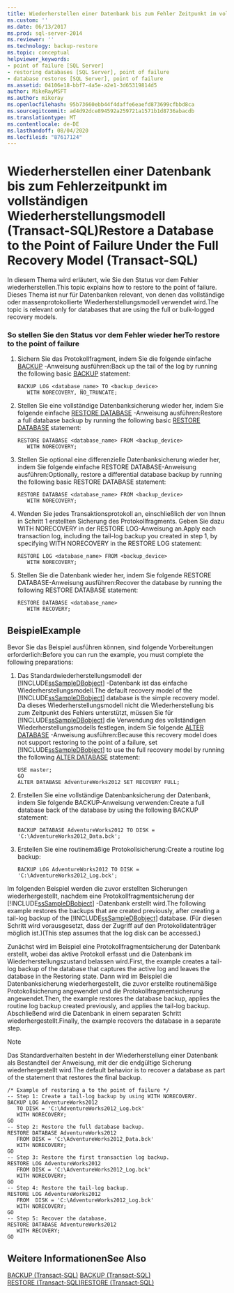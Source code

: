 ```yaml
---
title: Wiederherstellen einer Datenbank bis zum Fehler Zeitpunkt im vollständigen Wiederherstellungs Modell (Transact-SQL) | Microsoft-Dokumentation
ms.custom: ''
ms.date: 06/13/2017
ms.prod: sql-server-2014
ms.reviewer: ''
ms.technology: backup-restore
ms.topic: conceptual
helpviewer_keywords:
- point of failure [SQL Server]
- restoring databases [SQL Server], point of failure
- database restores [SQL Server], point of failure
ms.assetid: 04106e18-bbf7-4a5e-a2e1-3d65319814d5
author: MikeRayMSFT
ms.author: mikeray
ms.openlocfilehash: 95b73660ebb44f4daffe6eaefd873699cfbbd8ca
ms.sourcegitcommit: ad4d92dce894592a259721a1571b1d8736abacdb
ms.translationtype: MT
ms.contentlocale: de-DE
ms.lasthandoff: 08/04/2020
ms.locfileid: "87617124"
---
```

# <a name="restore-a-database-to-the-point-of-failure-under-the-full-recovery-model-transact-sql"></a><span data-ttu-id="8283a-102">Wiederherstellen einer Datenbank bis zum Fehlerzeitpunkt im vollständigen Wiederherstellungsmodell (Transact-SQL)</span><span class="sxs-lookup"><span data-stu-id="8283a-102">Restore a Database to the Point of Failure Under the Full Recovery Model (Transact-SQL)</span></span>
  <span data-ttu-id="8283a-103">In diesem Thema wird erläutert, wie Sie den Status vor dem Fehler wiederherstellen.</span><span class="sxs-lookup"><span data-stu-id="8283a-103">This topic explains how to restore to the point of failure.</span></span> <span data-ttu-id="8283a-104">Dieses Thema ist nur für Datenbanken relevant, von denen das vollständige oder massenprotokollierte Wiederherstellungsmodell verwendet wird.</span><span class="sxs-lookup"><span data-stu-id="8283a-104">The topic is relevant only for databases that are using the full or bulk-logged recovery models.</span></span>  
  
### <a name="to-restore-to-the-point-of-failure"></a><span data-ttu-id="8283a-105">So stellen Sie den Status vor dem Fehler wieder her</span><span class="sxs-lookup"><span data-stu-id="8283a-105">To restore to the point of failure</span></span>  
  
1.  <span data-ttu-id="8283a-106">Sichern Sie das Protokollfragment, indem Sie die folgende einfache [BACKUP](/sql/t-sql/statements/backup-transact-sql) -Anweisung ausführen:</span><span class="sxs-lookup"><span data-stu-id="8283a-106">Back up the tail of the log by running the following basic [BACKUP](/sql/t-sql/statements/backup-transact-sql) statement:</span></span>  
  
    ```  
    BACKUP LOG <database_name> TO <backup_device>   
       WITH NORECOVERY, NO_TRUNCATE;  
    ```  
  
2.  <span data-ttu-id="8283a-107">Stellen Sie eine vollständige Datenbanksicherung wieder her, indem Sie folgende einfache [RESTORE DATABASE](/sql/t-sql/statements/restore-statements-transact-sql) -Anweisung ausführen:</span><span class="sxs-lookup"><span data-stu-id="8283a-107">Restore a full database backup by running the following basic [RESTORE DATABASE](/sql/t-sql/statements/restore-statements-transact-sql) statement:</span></span>  
  
    ```  
    RESTORE DATABASE <database_name> FROM <backup_device>   
       WITH NORECOVERY;  
    ```  
  
3.  <span data-ttu-id="8283a-108">Stellen Sie optional eine differenzielle Datenbanksicherung wieder her, indem Sie folgende einfache RESTORE DATABASE-Anweisung ausführen:</span><span class="sxs-lookup"><span data-stu-id="8283a-108">Optionally, restore a differential database backup by running the following basic RESTORE DATABASE statement:</span></span>  
  
    ```  
    RESTORE DATABASE <database_name> FROM <backup_device>   
       WITH NORECOVERY;  
    ```  
  
4.  <span data-ttu-id="8283a-109">Wenden Sie jedes Transaktionsprotokoll an, einschließlich der von Ihnen in Schritt 1 erstellten Sicherung des Protokollfragments. Geben Sie dazu WITH NORECOVERY in der RESTORE LOG-Anweisung an.</span><span class="sxs-lookup"><span data-stu-id="8283a-109">Apply each transaction log, including the tail-log backup you created in step 1, by specifying WITH NORECOVERY in the RESTORE LOG statement:</span></span>  
  
    ```  
    RESTORE LOG <database_name> FROM <backup_device>   
       WITH NORECOVERY;  
    ```  
  
5.  <span data-ttu-id="8283a-110">Stellen Sie die Datenbank wieder her, indem Sie folgende RESTORE DATABASE-Anweisung ausführen:</span><span class="sxs-lookup"><span data-stu-id="8283a-110">Recover the database by running the following RESTORE DATABASE statement:</span></span>  
  
    ```  
    RESTORE DATABASE <database_name>   
       WITH RECOVERY;  
    ```  
  
## <a name="example"></a><span data-ttu-id="8283a-111">Beispiel</span><span class="sxs-lookup"><span data-stu-id="8283a-111">Example</span></span>  
 <span data-ttu-id="8283a-112">Bevor Sie das Beispiel ausführen können, sind folgende Vorbereitungen erforderlich:</span><span class="sxs-lookup"><span data-stu-id="8283a-112">Before you can run the example, you must complete the following preparations:</span></span>  
  
1.  <span data-ttu-id="8283a-113">Das Standardwiederherstellungsmodell der [!INCLUDE[ssSampleDBobject](../../includes/sssampledbobject-md.md)] -Datenbank ist das einfache Wiederherstellungsmodell.</span><span class="sxs-lookup"><span data-stu-id="8283a-113">The default recovery model of the [!INCLUDE[ssSampleDBobject](../../includes/sssampledbobject-md.md)] database is the simple recovery model.</span></span> <span data-ttu-id="8283a-114">Da dieses Wiederherstellungsmodell nicht die Wiederherstellung bis zum Zeitpunkt des Fehlers unterstützt, müssen Sie für [!INCLUDE[ssSampleDBobject](../../includes/sssampledbobject-md.md)] die Verwendung des vollständigen Wiederherstellungsmodells festlegen, indem Sie folgende [ALTER DATABASE](/sql/t-sql/statements/alter-database-transact-sql) -Anweisung ausführen:</span><span class="sxs-lookup"><span data-stu-id="8283a-114">Because this recovery model does not support restoring to the point of a failure, set [!INCLUDE[ssSampleDBobject](../../includes/sssampledbobject-md.md)] to use the full recovery model by running the following [ALTER DATABASE](/sql/t-sql/statements/alter-database-transact-sql) statement:</span></span>  
  
    ```  
    USE master;  
    GO  
    ALTER DATABASE AdventureWorks2012 SET RECOVERY FULL;  
    ```  
  
2.  <span data-ttu-id="8283a-115">Erstellen Sie eine vollständige Datenbanksicherung der Datenbank, indem Sie folgende BACKUP-Anweisung verwenden:</span><span class="sxs-lookup"><span data-stu-id="8283a-115">Create a full database back of the database by using the following BACKUP statement:</span></span>  
  
    ```  
    BACKUP DATABASE AdventureWorks2012 TO DISK = 'C:\AdventureWorks2012_Data.bck';  
    ```  
  
3.  <span data-ttu-id="8283a-116">Erstellen Sie eine routinemäßige Protokollsicherung:</span><span class="sxs-lookup"><span data-stu-id="8283a-116">Create a routine log backup:</span></span>  
  
    ```  
    BACKUP LOG AdventureWorks2012 TO DISK = 'C:\AdventureWorks2012_Log.bck';  
    ```  
  
 <span data-ttu-id="8283a-117">Im folgenden Beispiel werden die zuvor erstellten Sicherungen wiederhergestellt, nachdem eine Protokollfragmentsicherung der [!INCLUDE[ssSampleDBobject](../../includes/sssampledbobject-md.md)] -Datenbank erstellt wird.</span><span class="sxs-lookup"><span data-stu-id="8283a-117">The following example restores the backups that are created previously, after creating a tail-log backup of the [!INCLUDE[ssSampleDBobject](../../includes/sssampledbobject-md.md)] database.</span></span> <span data-ttu-id="8283a-118">(Für diesen Schritt wird vorausgesetzt, dass der Zugriff auf den Protokolldatenträger möglich ist.)</span><span class="sxs-lookup"><span data-stu-id="8283a-118">(This step assumes that the log disk can be accessed.)</span></span>  
  
 <span data-ttu-id="8283a-119">Zunächst wird im Beispiel eine Protokollfragmentsicherung der Datenbank erstellt, wobei das aktive Protokoll erfasst und die Datenbank im Wiederherstellungszustand belassen wird.</span><span class="sxs-lookup"><span data-stu-id="8283a-119">First, the example creates a tail-log backup of the database that captures the active log and leaves the database in the Restoring state.</span></span> <span data-ttu-id="8283a-120">Dann wird im Beispiel die Datenbanksicherung wiederhergestellt, die zuvor erstellte routinemäßige Protokollsicherung angewendet und die Protokollfragmentsicherung angewendet.</span><span class="sxs-lookup"><span data-stu-id="8283a-120">Then, the example restores the database backup, applies the routine log backup created previously, and applies the tail-log backup.</span></span> <span data-ttu-id="8283a-121">Abschließend wird die Datenbank in einem separaten Schritt wiederhergestellt.</span><span class="sxs-lookup"><span data-stu-id="8283a-121">Finally, the example recovers the database in a separate step.</span></span>  
  
> [!NOTE]  
>  <span data-ttu-id="8283a-122">Das Standardverhalten besteht in der Wiederherstellung einer Datenbank als Bestandteil der Anweisung, mit der die endgültige Sicherung wiederhergestellt wird.</span><span class="sxs-lookup"><span data-stu-id="8283a-122">The default behavior is to recover a database as part of the statement that restores the final backup.</span></span>  
  
```  
/* Example of restoring a to the point of failure */  
-- Step 1: Create a tail-log backup by using WITH NORECOVERY.  
BACKUP LOG AdventureWorks2012  
   TO DISK = 'C:\AdventureWorks2012_Log.bck'  
   WITH NORECOVERY;  
GO  
-- Step 2: Restore the full database backup.  
RESTORE DATABASE AdventureWorks2012  
   FROM DISK = 'C:\AdventureWorks2012_Data.bck'  
   WITH NORECOVERY;  
GO  
-- Step 3: Restore the first transaction log backup.  
RESTORE LOG AdventureWorks2012  
   FROM DISK = 'C:\AdventureWorks2012_Log.bck'  
   WITH NORECOVERY;  
GO  
-- Step 4: Restore the tail-log backup.  
RESTORE LOG AdventureWorks2012  
   FROM  DISK = 'C:\AdventureWorks2012_Log.bck'  
   WITH NORECOVERY;  
GO  
-- Step 5: Recover the database.  
RESTORE DATABASE AdventureWorks2012  
   WITH RECOVERY;  
GO  
```  
  
## <a name="see-also"></a><span data-ttu-id="8283a-123">Weitere Informationen</span><span class="sxs-lookup"><span data-stu-id="8283a-123">See Also</span></span>  
 <span data-ttu-id="8283a-124">[BACKUP &#40;Transact-SQL&#41;](/sql/t-sql/statements/backup-transact-sql) </span><span class="sxs-lookup"><span data-stu-id="8283a-124">[BACKUP &#40;Transact-SQL&#41;](/sql/t-sql/statements/backup-transact-sql) </span></span>  
 [<span data-ttu-id="8283a-125">RESTORE &#40;Transact-SQL&#41;</span><span class="sxs-lookup"><span data-stu-id="8283a-125">RESTORE &#40;Transact-SQL&#41;</span></span>](/sql/t-sql/statements/restore-statements-transact-sql)  
  
  
